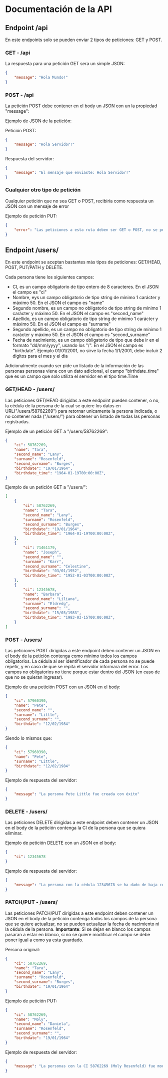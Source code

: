 # Documentación de la API

## Endpoint /api

En este endpoints solo se pueden enviar 2 tipos de peticiones: GET y POST.

### GET - /api

La respuesta para una petición GET sera un simple JSON:

```json
{
    "message": "Hola Mundo!"
}
```

### POST - /api

La petición POST debe contener en el body un JSON con un la propiedad "message":

Ejemplo de JSON de la petición:

Petición POST:

```json
{
    "message": "Hola Servidor!"
}
```

Respuesta del servidor:

```json
{
    "message": "El mensaje que enviaste: Hola Servidor!"
}
```

### Cualquier otro tipo de petición

Cualquier petición que no sea GET o POST, recibiría como respuesta un JSON con un mensaje de error

Ejemplo de petición PUT:

```json
{
    "error": "Las peticiones a esta ruta deben ser GET o POST, no se permite: PUT"
}
```

## Endpoint /users/

En este endpoint se aceptan bastantes más tipos de peticiones: GET/HEAD, POST, PUT/PATH y DELETE.

Cada persona tiene los siguientes campos:

- CI, es un campo obligatorio de tipo entero de 8 caracteres. En el JSON el campo es "ci"
- Nombre, eys un campo obligatorio de tipo string de mínimo 1 carácter y máximo 50. En el JSON el campo es "name"
- Segundo nombre, es un campo no obligatorio de tipo string de mínimo 1 carácter y máximo 50. En el JSON el campo es "second_name"
- Apellido, es un campo obligatorio de tipo string de mínimo 1 carácter y máximo 50. En el JSON el campo es "surname"
- Segundo apellido, es un campo no obligatorio de tipo string de mínimo 1 carácter y máximo 50. En el JSON el campo es "second_surname"
- Fecha de nacimiento, es un campo obligatorio de tipo que debe ir en el formato "dd/mm/yyyy", usando los "/". En el JSON el campo es "birthdate". Ejemplo 01/01/2001, no sirve la fecha 1/1/2001, debe incluir 2 digitos para el mes y el dia

Adicionalmente cuando ser pide un listado de la información de las personas personas viene con un dato adicional, el campo "birthdate_time" que es un campo que solo utiliza el servidor en el tipo time.Time

### GET/HEAD - /users/

Las peticiones GET/HEAD dirigidas a este endpoint pueden contener, o no, la cédula de la persona de la cual se quiere los datos en URL("/users/58762269") para retornar unicamente la persona indicada, o no contener nada ("/users/") para obtener un listado de todas las personas registradas.

Ejemplo de un petición GET a "/users/58762269":

```json
{
    "ci": 58762269,
    "name": "Tara",
    "second_name": "Lany",
    "surname": "Rosenfeld",
    "second_surname": "Burges",
    "birthdate": "19/01/1964",
    "birthdate_time": "1964-01-19T00:00:00Z",
}
```

Ejemplo de un petición GET a "/users/":

```json
[
    {
        "ci": 58762269,
        "name": "Tara",
        "second_name": "Lany",
        "surname": "Rosenfeld",
        "second_surname": "Burges",
        "birthdate": "19/01/1964",
        "birthdate_time": "1964-01-19T00:00:00Z",
    },
    {
        "ci": 71461179,
        "name": "Joseph",
        "second_name": "",
        "surname": "Karr",
        "second_surname": "Celestine",
        "birthdate": "03/01/1952",
        "birthdate_time": "1952-01-03T00:00:00Z",
    },
    {
        "ci": 12345678,
        "name": "Barbara",
        "second_name": "Liliana",
        "surname": "Eldredg",
        "second_surname": "",
        "birthdate": "15/03/1983",
        "birthdate_time": "1983-03-15T00:00:00Z",
    }
]
```

### POST - /users/

Las peticiones POST dirigidas a este endpoint deben contener un JSON en el body de la petición contenga como mínimo todos los campos obligatorios. La cédula al ser identificador de cada persona no se puede repetir, y en caso de que se repita el servidor informara del error. Los campos no obligatorios no tiene porque estar dentro del JSON (en caso de que no se quieran ingresar).

Ejemplo de una petición POST con un JSON en el body:

```json
{
    "ci": 57960390,
    "name": "Pete",
    "second_name": "",
    "surname": "Little",
    "second_surname": "",
    "birthdate": "12/02/1984"
}
```

Siendo lo mismos que:

```json
{
    "ci": 57960390,
    "name": "Pete",
    "surname": "Little",
    "birthdate": "12/02/1984"
}
```

Ejemplo de respuesta del servidor:

```json
{
    "message": "La persona Pete Little fue creada con éxito"
}
```

### DELETE - /users/

Las peticiones DELETE dirigidas a este endpoint deben contener un JSON en el body de la petición contenga la CI de la persona que se quiera eliminar.

Ejemplo de petición DELETE con un JSON en el body:

```json
{
    "ci": 12345678
}
```

Ejemplo de respuesta del servidor:

```json
{
    "message": "La persona con la cédula 12345678 se ha dado de baja con éxito"
}
```

### PATCH/PUT - /users/

Las peticiones PATCH/PUT dirigidas a este endpoint deben contener un JSON en el body de la petición contenga todos los campos de la persona que se quiere actualizar, no se pueden actualizar la fecha de nacimiento ni la cédula de la persona. **Importante**: Si se dejan en blanco los campos pasaran a estar en blanco, si no se quiere modificar el campo se debe poner igual a como ya esta guardado.

Persona original:

```json
{
    "ci": 58762269,
    "name": "Tara",
    "second_name": "Lany",
    "surname": "Rosenfeld",
    "second_surname": "Burges",
    "birthdate": "19/01/1964"
}
```

Ejemplo de petición PUT:

```json
{
    "ci": 58762269,
    "name": "Moly",
    "second_name": "Daniela",
    "surname": "Rosenfeld",
    "second_surname": "",
    "birthdate": "19/01/1964"
}
```

Ejemplo de respuesta del servidor:

```json
{
    "message": "La personas con la CI 58762269 (Moly Rosenfeld) fue modificada correctamente"
}
```
